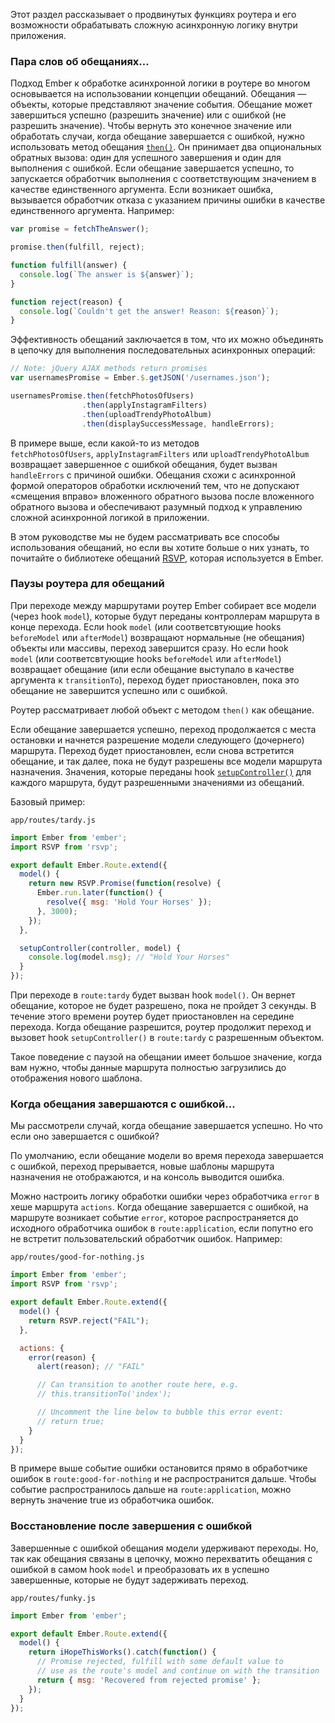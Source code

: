 Этот раздел рассказывает о продвинутых функциях роутера и его возможности обрабатывать сложную асинхронную логику внутри приложения.

### Пара слов об обещаниях…

Подход Ember к обработке асинхронной логики в роутере во многом основывается на использовании концепции обещаний. Обещания — объекты, которые представляют значение события. Обещание может завершиться успешно (разрешить значение) или с ошибкой (не разрешить значение). Чтобы вернуть это конечное значение или обработать случаи, когда обещание завершается с ошибкой, нужно использовать метод обещания [`then()`](http://emberjs.com/api/classes/Ember.Route.html#method_setupController). Он принимает два опциональных обратных вызова: один для успешного завершения и один для выполнения с ошибкой. Если обещание завершается успешно, то запускается обработчик выполнения с соответствующим значением в качестве единственного аргумента. Если возникает ошибка, вызывается обработчик отказа с указанием причины ошибки в качестве единственного аргумента. Например:

```js
var promise = fetchTheAnswer();

promise.then(fulfill, reject);

function fulfill(answer) {
  console.log(`The answer is ${answer}`);
}

function reject(reason) {
  console.log(`Couldn't get the answer! Reason: ${reason}`);
}
```

Эффективность обещаний заключается в том, что их можно объединять в цепочку для выполнения последовательных асинхронных операций:

```js
// Note: jQuery AJAX methods return promises
var usernamesPromise = Ember.$.getJSON('/usernames.json');

usernamesPromise.then(fetchPhotosOfUsers)
                .then(applyInstagramFilters)
                .then(uploadTrendyPhotoAlbum)
                .then(displaySuccessMessage, handleErrors);
```

В примере выше, если какой-то из методов `fetchPhotosOfUsers`, `applyInstagramFilters` или `uploadTrendyPhotoAlbum` возвращает завершенное с ошибкой обещания, будет вызван `handleErrors` с причиной ошибки. Обещания схожи с асинхронной формой операторов обработки исключений тем, что не допускают «смещения вправо» вложенного обратного вызова после вложенного обратного вызова и обеспечивают разумный подход к управлению сложной асинхронной логикой в приложении.

В этом руководстве мы не будем рассматривать все способы использования обещаний, но если вы хотите больше о них узнать, то почитайте о библиотеке обещаний [RSVP](https://github.com/tildeio/rsvp.js), которая используется в Ember.

### Паузы роутера для обещаний

При переходе между маршрутами роутер Ember собирает все модели (через hook `model`), которые будут переданы контроллерам маршрута в конце перехода. Если hook `model` (или соответсвтующие hooks `beforeModel` или `afterModel`) возвращают нормальные (не обещания) объекты или массивы, переход завершится сразу. Но если hook `model` (или соответсвтующие hooks `beforeModel` или `afterModel`) возвращает обещание (или если обещание выступало в качестве аргумента к `transitionTo`), переход будет приостановлен, пока это обещание не завершится успешно или с ошибкой.

Роутер рассматривает любой объект с методом `then()` как обещание.

Если обещание завершается успешно, переход продолжается с места остановки и начнется разрешение модели следующего (дочернего) маршрута. Переход будет приостановлен, если снова встретится обещание, и так далее, пока не будут разрешены все модели маршрута назначения. Значения, которые переданы hook [`setupController()`](http://emberjs.com/api/classes/Ember.Route.html#method_setupController) для каждого маршрута, будут разрешенными значениями из обещаний.

Базовый пример:

`app/routes/tardy.js`
```js
import Ember from 'ember';
import RSVP from 'rsvp';

export default Ember.Route.extend({
  model() {
    return new RSVP.Promise(function(resolve) {
      Ember.run.later(function() {
        resolve({ msg: 'Hold Your Horses' });
      }, 3000);
    });
  },

  setupController(controller, model) {
    console.log(model.msg); // "Hold Your Horses"
  }
});
```

При переходе в `route:tardy` будет вызван hook `model()`. Он вернет обещание, которое не будет разрешено, пока не пройдет 3 секунды. В течение этого времени роутер будет приостановлен на середине перехода. Когда обещание разрешится, роутер продолжит переход и вызовет hook `setupController()` в `route:tardy` с разрешенным объектом.

Такое поведение с паузой на обещании имеет большое значение, когда вам нужно, чтобы данные маршрута полностью загрузились до отображения нового шаблона.

### Когда обещания завершаются с ошибкой…

Мы рассмотрели случай, когда обещание завершается успешно. Но что если оно завершается с ошибкой?

По умолчанию, если обещание модели во время перехода завершается с ошибкой, переход прерывается, новые шаблоны маршрута назначения не отображаются, и на консоль выводится ошибка.

Можно настроить логику обработки ошибки через обработчика `error` в хеше маршрута `actions`. Когда обещание завершается с ошибкой, на маршруте возникает событие `error`, которое распространяется до исходного обработчика ошибок в `route:application`, если попутно его не встретит пользовательский обработчик ошибок. Например:

`app/routes/good-for-nothing.js`
```js
import Ember from 'ember';
import RSVP from 'rsvp';

export default Ember.Route.extend({
  model() {
    return RSVP.reject("FAIL");
  },

  actions: {
    error(reason) {
      alert(reason); // "FAIL"

      // Can transition to another route here, e.g.
      // this.transitionTo('index');

      // Uncomment the line below to bubble this error event:
      // return true;
    }
  }
});
```

В примере выше событие ошибки остановится прямо в обработчике ошибок в `route:good-for-nothing` и не распространится дальше. Чтобы событие распространилось дальше на `route:application`, можно вернуть значение true из обработчика ошибок.

### Восстановление после завершения с ошибкой

Завершенные с ошибкой обещания модели удерживают переходы. Но, так как обещания связаны в цепочку, можно перехватить обещания с ошибкой в самом hook `model` и преобразовать их в успешно завершенные, которые не будут задерживать переход.

`app/routes/funky.js`
```js
import Ember from 'ember';

export default Ember.Route.extend({
  model() {
    return iHopeThisWorks().catch(function() {
      // Promise rejected, fulfill with some default value to
      // use as the route's model and continue on with the transition
      return { msg: 'Recovered from rejected promise' };
    });
  }
});
```